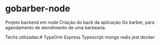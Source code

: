 # gobarber-node #####

Projeto backend em node
Criação do back da aplicação Go barber, para agendamento de atendimento de uma barbearia.

Techs utilizadas:#
TypeOrm
Express
Typescript
mongo
redis
jest
docker

